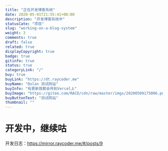 ```yaml
---
title: "正在开发博客系统"
date: 2020-05-01T21:55:41+08:00
description: "开发博客系统中"
statusCate: "项目"
slug: "working-on-a-blog-system"
weight: 3
comments: true
draft: false
related: true
displayCopyright: true
badge: true
gitinfo: true
status: true
categoryLink: "/"
buy: true
buyLink: "https://dt.raycoder.me"
buyName: "Dolan 测试网站"
buyInfo: "有更新我都会传到Vercel上"
buyImage: "https://gitee.com/RACD/cdn/raw/master/imgs/20200509175006.png"
buyButtonText: "测试网站"
thumbnail: ""
---
```


# 开发中，继续咕

开发日志：https://mirror.raycoder.me/#/posts/9

